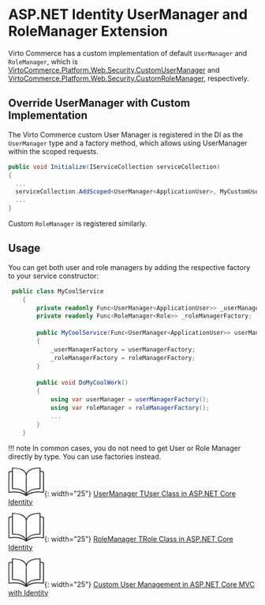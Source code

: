 ﻿# ASP.NET Identity UserManager and RoleManager Extension

Virto Commerce has a custom implementation of default `UserManager` and `RoleManager`, which is [VirtoCommerce.Platform.Web.Security.CustomUserManager](https://github.com/VirtoCommerce/vc-platform/blob/dev/src/VirtoCommerce.Platform.Security/CustomUserManager.cs) and [VirtoCommerce.Platform.Web.Security.CustomRoleManager](https://github.com/VirtoCommerce/vc-platform/blob/dev/src/VirtoCommerce.Platform.Security/CustomRoleManager.cs), respectively.

## Override UserManager with Custom Implementation

The Virto Commerce custom User Manager is registered in the DI as the `UserManager` type and a factory method, which allows using UserManager within the scoped requests.

```csharp title="module.cs"
public void Initialize(IServiceCollection serviceCollection) 
{
  ...
  serviceCollection.AddScoped<UserManager<ApplicationUser>, MyCustomUserManager>();
  ...
}
```

Custom `RoleManager` is registered similarly.

## Usage

You can get both user and role managers by adding the respective factory to your service constructor:

```csharp
 public class MyCoolService 
    {
        private readonly Func<UserManager<ApplicationUser>> _userManagerFactory;
        private readonly Func<RoleManager<Role>> _roleManagerFactory;

        public MyCoolService(Func<UserManager<ApplicationUser>> userManagerFactory, Func<RoleManager<Role>> roleManagerFactory)
        {
            _userManagerFactory = userManagerFactory;
            _roleManagerFactory = roleManagerFactory;
        }

        public void DoMyCoolWork()
        {
            using var userManager = userManagerFactory();
            using var roleManager = roleManagerFactory();
            ...
        }
    }
```

!!! note
	In common cases, you do not need to get User or Role Manager directly by type. You can use factories instead.

![Readmore](../media/readmore.png){: width="25"} [UserManager TUser Class in ASP.NET Core Identity](https://docs.microsoft.com/en-us/dotnet/api/microsoft.aspnetcore.identity.usermanager-1?view=aspnetcore-6.0)
    
![Readmore](../media/readmore.png){: width="25"} [RoleManager TRole Class in ASP.NET Core Identity](https://docs.microsoft.com/en-us/dotnet/api/microsoft.aspnetcore.identity.rolemanager-1?view=aspnetcore-6.0)
    
![Readmore](../media/readmore.png){: width="25"} [Custom User Management in ASP.NET Core MVC with Identity](https://codewithmukesh.com/blog/user-management-in-aspnet-core-mvc/)
